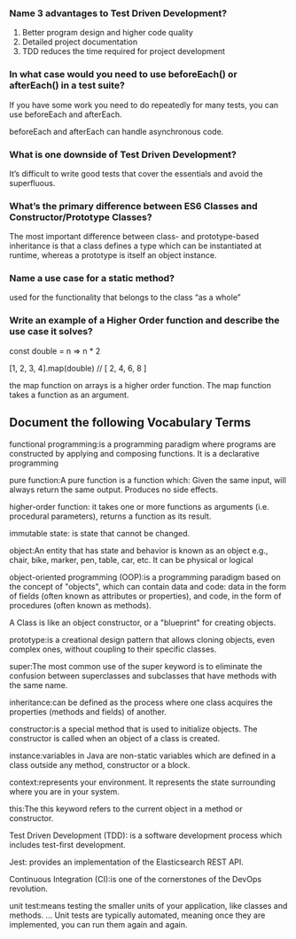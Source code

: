### Name 3 advantages to Test Driven Development?
1. Better program design and higher code quality
2. Detailed project documentation
3. TDD reduces the time required for project development


### In what case would you need to use beforeEach() or afterEach() in a test suite?
If you have some work you need to do repeatedly for many tests, you can use beforeEach and afterEach.

beforeEach and afterEach can handle asynchronous code.


### What is one downside of Test Driven Development?

It’s difficult to write good tests that cover the essentials and avoid the superfluous.


### What’s the primary difference between ES6 Classes and Constructor/Prototype Classes?

The most important difference between class- and prototype-based inheritance is that a class defines a type which can be instantiated at runtime, whereas a prototype is itself an object instance.


### Name a use case for a static method?
used for the functionality that belongs to the class “as a whole”


### Write an example of a Higher Order function and describe the use case it solves?
const double = n => n * 2

[1, 2, 3, 4].map(double) // [ 2, 4, 6, 8 ]

 the map function on arrays is a higher order function. The map function takes a function as an argument.


 
 ## Document the following Vocabulary Terms

functional programming:is a programming paradigm where programs are constructed by applying and composing functions. It is a declarative programming 


pure function:A pure function is a function which:
Given the same input, will always return the same output.
Produces no side effects.


higher-order function: it takes one or more functions as arguments (i.e. procedural parameters),
returns a function as its result.


immutable state: is state that cannot be changed.


object:An entity that has state and behavior is known as an object e.g., chair, bike, marker, pen, table, car, etc. It can be physical or logical 


object-oriented programming (OOP):is a programming paradigm based on the concept of "objects", which can contain data and code: data in the form of fields (often known as attributes or properties), and code, in the form of procedures (often known as methods).


A Class is like an object constructor, or a "blueprint" for creating objects.


prototype:is a creational design pattern that allows cloning objects, even complex ones, without coupling to their specific classes. 


super:The most common use of the super keyword is to eliminate the confusion between superclasses and subclasses that have methods with the same name.


inheritance:can be defined as the process where one class acquires the properties (methods and fields) of another.


constructor:is a special method that is used to initialize objects. The constructor is called when an object of a class is created.


instance:variables in Java are non-static variables which are defined in a class outside any method, constructor or a block. 


context:represents your environment. It represents the state surrounding where you are in your system.

this:The this keyword refers to the current object in a method or constructor. 


Test Driven Development (TDD): is a software development process which includes test-first development.

Jest: provides an implementation of the Elasticsearch REST API.


Continuous Integration (CI):is one of the cornerstones of the DevOps revolution. 


unit test:means testing the smaller units of your application, like classes and methods. ... Unit tests are typically automated, meaning once they are implemented, you can run them again and again. 
